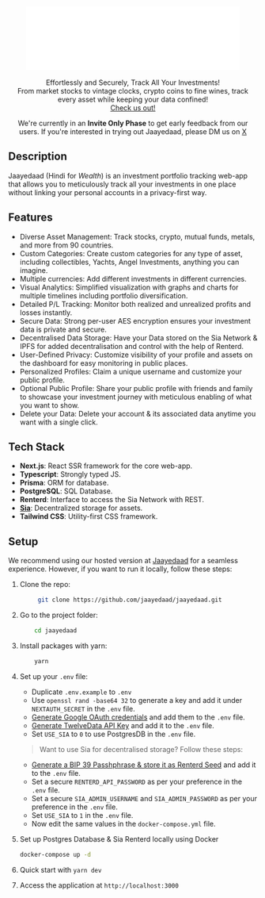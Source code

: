 <p align="center">
    <a target="_blank" href="https://jaayedaad.com">
        <img alt="Effortlessly and Securely Track All Your Investments Logo" src="./public/jaayedaad_transparent.svg">
    </a>
<p align="center">
Effortlessly and Securely, Track All Your Investments!
<br/>
From market stocks to vintage clocks, crypto coins to fine wines, track every asset while keeping your data confined!
<br/>
<a target="_blank" href="https://jaayedaad.com/">Check us out!</a>
</p>
</p>

<p align="center">
    We're currently in an <b>Invite Only Phase</b> to get early feedback from our users. If you're interested in trying out Jaayedaad, please DM us on <a target="_blank" href="https://x.com/jaayedaad">X</a>
</p>

## Description

Jaayedaad (Hindi for _Wealth_) is an investment portfolio tracking web-app that allows you to meticulously track all your investments in one place without linking your personal accounts in a privacy-first way.

## Features

- Diverse Asset Management: Track stocks, crypto, mutual funds, metals, and more from 90 countries.
- Custom Categories: Create custom categories for any type of asset, including collectibles, Yachts, Angel Investments, anything you can imagine.
- Multiple currencies: Add different investments in different currencies.
- Visual Analytics: Simplified visualization with graphs and charts for multiple timelines including portfolio diversification.
- Detailed P/L Tracking: Monitor both realized and unrealized profits and losses instantly.
- Secure Data: Strong per-user AES encryption ensures your investment data is private and secure.
- Decentralised Data Storage: Have your Data stored on the Sia Network & IPFS for added decentralisation and control with the help of Renterd.
- User-Defined Privacy: Customize visibility of your profile and assets on the dashboard for easy monitoring in public places.
- Personalized Profiles: Claim a unique username and customize your public profile.
- Optional Public Profile: Share your public profile with friends and family to showcase your investment journey with meticulous enabling of what you want to show.
- Delete your Data: Delete your account & its associated data anytime you want with a single click.

## Tech Stack

- **Next.js**: React SSR framework for the core web-app.
- **Typescript**: Strongly typed JS.
- **Prisma**: ORM for database.
- **PostgreSQL**: SQL Database.
- **Renterd**: Interface to access the Sia Network with REST.
- [**Sia**](https://sia.tech/): Decentralized storage for assets.
- **Tailwind CSS**: Utility-first CSS framework.

## Setup

We recommend using our hosted version at [Jaayedaad](https://jaayedaad.com) for a seamless experience. However, if you want to run it locally, follow these steps:

1. Clone the repo:

    ```sh
         git clone https://github.com/jaayedaad/jaayedaad.git
    ```

2. Go to the project folder:

    ```sh
        cd jaayedaad
    ```

3. Install packages with yarn:

    ```sh
        yarn
    ```

4. Set up your `.env` file:

    - Duplicate `.env.example` to `.env`
    - Use `openssl rand -base64 32` to generate a key and add it under `NEXTAUTH_SECRET` in the `.env` file.
    - [Generate Google OAuth credentials](https://support.google.com/cloud/answer/6158849?hl=en) and add them to the `.env` file.
    - [Generate TwelveData API Key](https://twelvedata.com/) and add it to the `.env` file.
    - Set `USE_SIA` to `0` to use PostgresDB in the `.env` file.

    > Want to use Sia for decentralised storage? Follow these steps:

    - [Generate a BIP 39 Passhphrase & store it as Renterd Seed](https://it-tools.tech/bip39-generator) and add it to the `.env` file.
    - Set a secure `RENTERD_API_PASSWORD` as per your preference in the `.env` file.
    - Set a secure `SIA_ADMIN_USERNAME` and `SIA_ADMIN_PASSWORD` as per your preference in the `.env` file.
    - Set `USE_SIA` to `1` in the `.env` file.
    - Now edit the same values in the `docker-compose.yml` file.

5. Set up Postgres Database & Sia Renterd locally using Docker

    ```sh
    docker-compose up -d
    ```

6. Quick start with `yarn dev`
7. Access the application at `http://localhost:3000`
